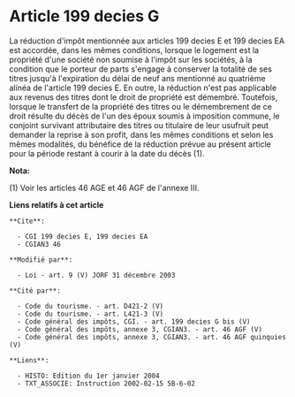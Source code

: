 # Article 199 decies G

La réduction d'impôt mentionnée aux articles 199 decies E et 199 decies EA est accordée, dans les mêmes conditions, lorsque
le logement est la propriété d'une société non soumise à l'impôt sur les sociétés, à la condition que le porteur de parts
s'engage à conserver la totalité de ses titres jusqu'à l'expiration du délai de neuf ans mentionné au quatrième alinéa de
l'article 199 decies E. En outre, la réduction n'est pas applicable aux revenus des titres dont le droit de propriété est
démembré. Toutefois, lorsque le transfert de la propriété des titres ou le démembrement de ce droit résulte du décès de l'un
des époux soumis à imposition commune, le conjoint survivant attributaire des titres ou titulaire de leur usufruit peut
demander la reprise à son profit, dans les mêmes conditions et selon les mêmes modalités, du bénéfice de la réduction prévue
au présent article pour la période restant à courir à la date du décès (1).

**Nota:**

(1) Voir les articles 46 AGE et 46 AGF de l'annexe III.

**Liens relatifs à cet article**

	**Cite**:

	  - CGI 199 decies E, 199 decies EA
	  - CGIAN3 46

	**Modifié par**:

	  - Loi - art. 9 (V) JORF 31 décembre 2003

	**Cité par**:

	  - Code du tourisme. - art. D421-2 (V)
	  - Code du tourisme. - art. L421-3 (V)
	  - Code général des impôts, CGI. - art. 199 decies G bis (V)
	  - Code général des impôts, annexe 3, CGIAN3. - art. 46 AGF (V)
	  - Code général des impôts, annexe 3, CGIAN3. - art. 46 AGF quinquies (V)

	**Liens**:

	  - HISTO: Edition du 1er janvier 2004
	  - TXT_ASSOCIE: Instruction 2002-02-15 5B-6-02
